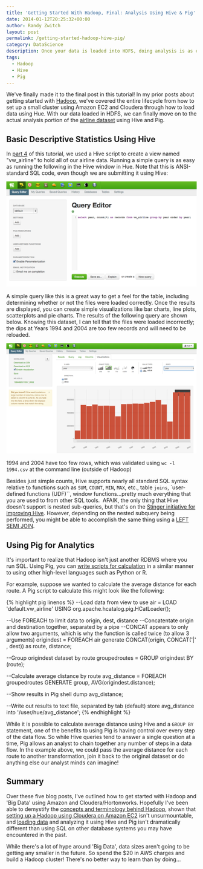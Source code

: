 ```yaml
---
title: 'Getting Started With Hadoop, Final: Analysis Using Hive & Pig'
date: 2014-01-12T20:25:32+00:00
author: Randy Zwitch
layout: post
permalink: /getting-started-hadoop-hive-pig/
category: DataScience
description: Once your data is loaded into HDFS, doing analysis is as easy as using SQL by submitting Hive and Pig commands using the Hue interface.
tags:
  - Hadoop
  - Hive
  - Pig
---
```

We've finally made it to the final post in this tutorial! In my prior posts about getting started with <a title="Hadoop posts" href="http://randyzwitch.com/tag/hadoop/" target="_blank">Hadoop</a>, we've covered the entire lifecycle from how to set up a small cluster using Amazon EC2 and Cloudera through how to load data using Hue. With our data loaded in HDFS, we can finally move on to the actual analysis portion of the <a title="Airline dataset" href="http://stat-computing.org/dataexpo/2009/the-data.html" target="_blank">airline dataset</a> using Hive and Pig.

## Basic Descriptive Statistics Using Hive

In <a title="Getting Started with Hadoop Part 4" href="http://randyzwitch.com/hadoop-creating-tables-hive/" target="_blank">part 4</a> of this tutorial, we used a Hive script to create a view named "vw_airline" to hold all of our airline data. Running a simple query is as easy as running the following in the Hive window in Hue. Note that this is ANSI-standard SQL code, even though we are submitting it using Hive:

![simple-hive-query"](/wp-content/uploads/2013/11/simple-hive-query.png)

A simple query like this is a great way to get a feel for the table, including determining whether or not the files were loaded correctly. Once the results are displayed, you can create simple visualizations like bar charts, line plots, scatterplots and pie charts. The results of the following query are shown below. Knowing this dataset, I can tell that the files were loaded incorrectly; the dips at Years 1994 and 2004 are too few records and will need to be reloaded.

![hive-visualization-results](/wp-content/uploads/2013/11/hive-visualization-results.png)

1994 and 2004 have too few rows, which was validated using `wc -l 1994.csv` at the command line (outside of Hadoop)

Besides just simple counts, Hive supports nearly all standard SQL syntax relative to functions such as `SUM`, `COUNT`, `MIN`, `MAX`, etc., table `joins`, `user-defined functions (UDF)``, window functions...pretty much everything that you are used to from other SQL tools.  AFAIK, the only thing that Hive doesn't support is nested sub-queries, but that's on the <a title="Hortonworks Stinger Initiative" href="http://hortonworks.com/labs/stinger/" target="_blank">Stinger initiative for improving Hive</a>. However, depending on the nested subquery being performed, you might be able to accomplish the same thing using a <a title="Hive LEFT SEMI JOIN" href="https://cwiki.apache.org/confluence/display/Hive/LanguageManual+Joins#LanguageManualJoins-Examples" target="_blank">LEFT SEMI JOIN</a>.

## Using Pig for Analytics

It's important to realize that Hadoop isn't just another RDBMS where you run SQL. Using Pig, you can <a title="Pig syntax basics" href="http://pig.apache.org/docs/r0.12.0/start.html#data-work-with" target="_blank">write scripts for calculation</a> in a similar manner to using other high-level languages such as Python or R.

For example, suppose we wanted to calculate the average distance for each route. A Pig script to calculate this might look like the following:

{% highlight pig linenos %}
--Load data from view to use
air = LOAD 'default.vw_airline' USING org.apache.hcatalog.pig.HCatLoader();

--Use FOREACH to limit data to origin, dest, distance
--Concatentate origin and destination together, separated by a pipe
--CONCAT appears to only allow two arguments, which is why the function is called twice (to allow 3 arguments)
origindest = FOREACH air generate CONCAT(origin, CONCAT('|' , dest)) as route, distance;

--Group origindest dataset by route
groupedroutes = GROUP origindest BY (route);

--Calculate average distance by route
avg_distance = FOREACH groupedroutes GENERATE group, AVG(origindest.distance);

--Show results in Pig shell
dump avg_distance;

--Write out results to text file, separated by tab (default)
store avg_distance into '/user/hue/avg_distance';
{% endhighlight %}

While it is possible to calculate average distance using Hive and a `GROUP BY` statement, one of the benefits to using Pig is having control over every step of the data flow. So while Hive queries tend to answer a single question at a time, Pig allows an analyst to chain together any number of steps in a data flow. In the example above, we could pass the average distance for each route to another transformation, join it back to the original dataset or do anything else our analyst minds can imagine!

## Summary

Over these five blog posts, I've outlined how to get started with Hadoop and 'Big Data' using Amazon and Cloudera/Hortonworks. Hopefully I've been able to demystify the <a title="Hadoop concepts" href="http://randyzwitch.com/big-data-hadoop-amazon-ec2-cloudera-part-1/" target="_blank">concepts and terminology behind Hadoop</a>, shown that <a title="Hadoop on Amazon EC2 using Cloudera" href="http://randyzwitch.com/big-data-hadoop-amazon-ec2-cloudera-part-2/" target="_blank">setting up a Hadoop using Cloudera on Amazon EC2</a> isn't unsurmountable, and <a title="Loading data into Hadoop HDFS" href="http://randyzwitch.com/uploading-data-hadoop-amazon-ec2-cloudera-part-3/" target="_blank">loading data</a> and analyzing it using Hive and Pig isn't dramatically different than using SQL on other database systems you may have encountered in the past.

While there's a lot of hype around 'Big Data', data sizes aren't going to be getting any smaller in the future. So spend the $20 in AWS charges and build a Hadoop cluster! There's no better way to learn than by doing...
